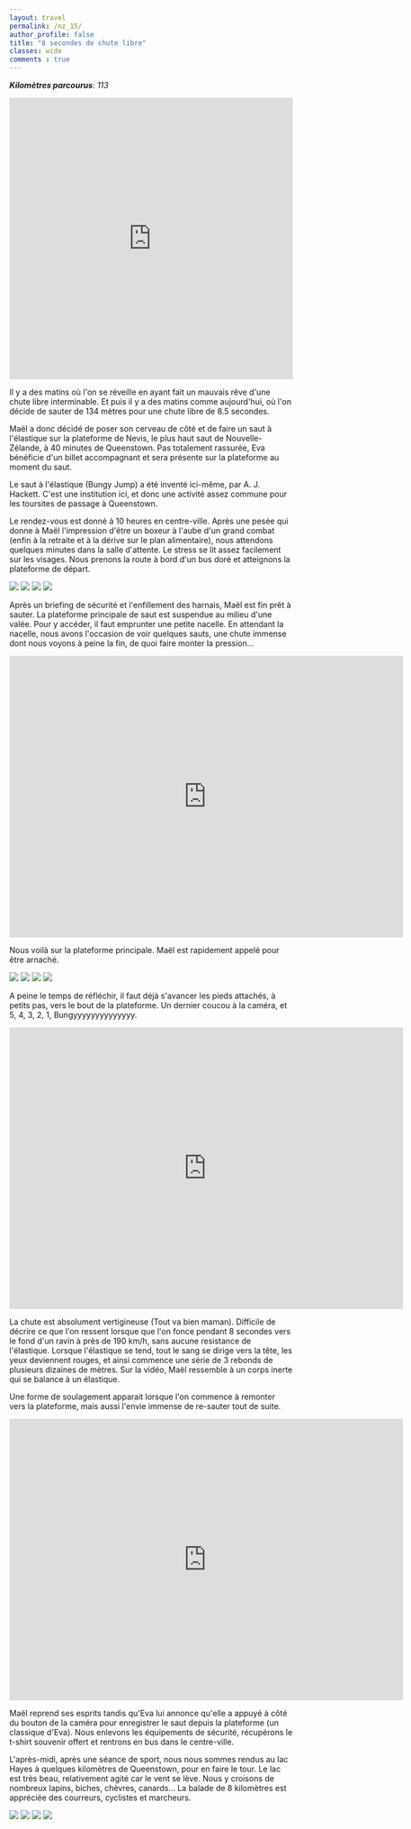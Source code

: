 ```yaml
---
layout: travel
permalink: /nz_15/
author_profile: false
title: "8 secondes de chute libre"
classes: wide
comments : true
---
```


<!-- jQuery 1.8 or later, 33 KB -->
<script src="https://ajax.googleapis.com/ajax/libs/jquery/1.11.1/jquery.min.js"></script>

<!-- Fotorama from CDNJS, 19 KB -->
<link  href="https://cdnjs.cloudflare.com/ajax/libs/fotorama/4.6.4/fotorama.css" rel="stylesheet">
<script src="https://cdnjs.cloudflare.com/ajax/libs/fotorama/4.6.4/fotorama.js"></script>

***Kilomètres parcourus***: *113*

<iframe src="https://www.google.com/maps/d/u/0/embed?mid=1D3SHouSyK5QyyevAGIxFkZRjbuxHEVW_" width="100%" height="500" frameBorder="0"></iframe>

<br>

Il y a des matins où l'on se réveille en ayant fait un mauvais rêve d'une chute libre interminable. Et puis il y a des matins comme aujourd'hui, où l'on décide de sauter de 134 mètres pour une chute libre de 8.5 secondes.

Maël a donc décidé de poser son cerveau de côté et de faire un saut à l'élastique sur la plateforme de Nevis, le plus haut saut de Nouvelle-Zélande, à 40 minutes de Queenstown. Pas totalement rassurée, Eva bénéficie d'un billet accompagnant et sera présente sur la plateforme au moment du saut.

Le saut à l'élastique (Bungy Jump) a été inventé ici-même, par A. J. Hackett. C'est une institution ici, et donc une activité assez commune pour les toursites de passage à Queenstown.

Le rendez-vous est donné à 10 heures en centre-ville. Après une pesée qui donne à Maël l'impression d'être un boxeur à l'aube d'un grand combat (enfin à la retraite et à la dérive sur le plan alimentaire), nous attendons quelques minutes dans la salle d'attente. Le stress se lit assez facilement sur les visages. Nous prenons la route à bord d'un bus doré et atteignons la plateforme de départ.

<div class="fotorama">
  <img src="https://drive.google.com/uc?id=1y5vi1U118IVnAlvxJffeSoarEqF5Etjv">
  <img src="https://drive.google.com/uc?id=1WQ34SmjfqcqgNTy4FzQjJ-5aj1pO4Ctx">
  <img src="https://drive.google.com/uc?id=1WWIydBM-mZCgEZR9Cfx5JMuHbhJAzlCy">
  <img src="https://drive.google.com/uc?id=1DagVbRSQZ0Sk8zxQmyGBggT5mD1oudp-">
</div>

Après un briefing de sécurité et l'enfillement des harnais, Maël est fin prêt à sauter. La plateforme principale de saut est suspendue au milieu d'une valée. Pour y accéder, il faut emprunter une petite nacelle. En attendant la nacelle, nous avons l'occasion de voir quelques sauts, une chute immense dont nous voyons à peine la fin, de quoi faire monter la pression...

<iframe width="700" height="500" src="https://www.youtube.com/embed/EnnDHkwGUmk" frameborder="0" allow="accelerometer; autoplay; encrypted-media; gyroscope; picture-in-picture" allowfullscreen></iframe>

<br>

Nous voilà sur la plateforme principale. Maël est rapidement appelé pour être arnaché. 

<div class="fotorama">
  <img src="https://drive.google.com/uc?id=1hwm2GDfLYG1T6JE84w4vgLy17pJZfNy4">
  <img src="https://drive.google.com/uc?id=1PNlj42shau3dAxsWiJCDQVypcc9s3QDp">
  <img src="https://drive.google.com/uc?id=19mSacF3JLPeL8mpjTS9bQdpFlIcV6uUc">
  <img src="https://drive.google.com/uc?id=1YsS4Lj4xbjTMgICubiD9ZVeA3hmDgnbx">
</div>

A peine le temps de réfléchir, il faut déjà s'avancer les pieds attachés, à petits pas, vers le bout de la plateforme. Un dernier coucou à la caméra, et 5, 4, 3, 2, 1, Bungyyyyyyyyyyyyyy.

<iframe width="700" height="500" src="https://www.youtube.com/embed/S4h_VQ1CGrI" frameborder="0" allow="accelerometer; autoplay; encrypted-media; gyroscope; picture-in-picture" allowfullscreen></iframe>

<br>

La chute est absolument vertigineuse (Tout va bien maman). Difficile de décrire ce que l'on ressent lorsque que l'on fonce pendant 8 secondes vers le fond d'un ravin à près de 190 km/h, sans aucune resistance de l'élastique. Lorsque l'élastique se tend, tout le sang se dirige vers la tête, les yeux deviennent rouges, et ainsi commence une série de 3 rebonds de plusieurs dizaines de mètres. Sur la vidéo, Maël ressemble à un corps inerte qui se balance à un élastique.

Une forme de soulagement apparait lorsque l'on commence à remonter vers la plateforme, mais aussi l'envie immense de re-sauter tout de suite. 

<iframe width="700" height="500" src="https://www.youtube.com/embed/XDE57uR6JcY" frameborder="0" allow="accelerometer; autoplay; encrypted-media; gyroscope; picture-in-picture" allowfullscreen></iframe>

<br>

Maël reprend ses esprits tandis qu'Eva lui annonce qu'elle a appuyé à côté du bouton de la caméra pour enregistrer le saut depuis la plateforme (un classique  d'Eva). Nous enlevons les équipements de sécurité, récupérons le t-shirt souvenir offert et rentrons en bus dans le centre-ville.

L'après-midi, après une séance de sport, nous nous sommes rendus au lac Hayes à quelques kilomètres de Queenstown, pour en faire le tour. Le lac est très beau, relativement agité car le vent se lève. Nous y croisons de nombreux lapins, biches, chèvres, canards... La balade de 8 kilomètres est appréciée des courreurs, cyclistes et marcheurs.

<div class="fotorama">
  <img src="https://drive.google.com/uc?id=1ATAgHqh9drX_qeOZ3VIekyI5aurooQzc">
  <img src="https://drive.google.com/uc?id=1qirKMuoAiWlroqge8bz3EZpYWLkrKiaa">
  <img src="https://drive.google.com/uc?id=14REfin8S9GXcnorjpNtAdYWvU235Ok1s">
  <img src="https://drive.google.com/uc?id=1NN88ypnIb02doOVTOgDapzmIHltcOhoe">
</div>